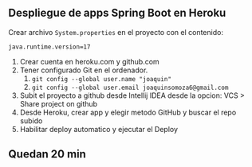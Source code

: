 
## Despliegue de apps Spring Boot en Heroku 

Crear archivo `System.properties` en el proyecto con el contenido:
```
java.runtime.version=17
```

1. Crear cuenta en heroku.com y github.com 
2. Tener configurado Git en el ordenador.
    1. `git config --global user.name "joaquin"`
    2. `git config --global user.email joaquinsomoza6@gmail.com`
3. Subit el proyecto a github desde Intellij IDEA desde la opcion: VCS > Share project on github
4. Desde Heroku, crear app y elegir metodo GitHub y buscar el repo subido 
5. Habilitar deploy automatico y ejecutar el Deploy

## Quedan 20 min